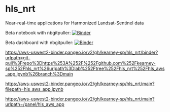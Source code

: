 # hls_nrt
Near-real-time applications for Harmonized Landsat-Sentinel data

Beta notebook with nbgitpuller: [![Binder](https://aws-uswest2-binder.pangeo.io/badge_logo.svg)](https://aws-uswest2-binder.pangeo.io/v2/gh/kearney-sp/hls_nrt/binder?urlpath=git-pull%3Frepo%3Dhttps%253A%252F%252Fgithub.com%252Fkearney-sp%252Fhls_nrt%26urlpath%3Dlab%252Ftree%252Fhls_nrt%252Fhls_aws_app.ipynb%26branch%3Dmain)

Beta dashboard with nbgitpuller: [![Binder](https://aws-uswest2-binder.pangeo.io/badge_logo.svg)](https://aws-uswest2-binder.pangeo.io/v2/gh/kearney-sp/hls_nrt/binder?urlpath=git-pull%3Frepo%3Dhttps%253A%252F%252Fgithub.com%252Fkearney-sp%252Fhls_nrt%26urlpath%3Dpanel%252Fhls_aws_app.ipynb%26branch%3Dmain)

https://aws-uswest2-binder.pangeo.io/v2/gh/kearney-sp/hls_nrt/binder?urlpath=git-pull%3Frepo%3Dhttps%253A%252F%252Fgithub.com%252Fkearney-sp%252Fhls_nrt%26urlpath%3Dlab%252Ftree%252Fhls_nrt%252Fhls_aws_app.ipynb%26branch%3Dmain


https://aws-uswest2-binder.pangeo.io/v2/gh/kearney-sp/hls_nrt/main?filepath=hls_aws_app.ipynb

https://aws-uswest2-binder.pangeo.io/v2/gh/kearney-sp/hls_nrt/main?urlpath=/panel/hls_aws_app
